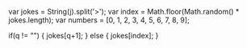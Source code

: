var jokes = String(j).split('>');
var index = Math.floor(Math.random() * jokes.length);
var numbers = [0, 1, 2, 3, 4, 5, 6, 7, 8, 9];

if(q != "") {
    jokes[q+1];
}
else {
    jokes[index];
}